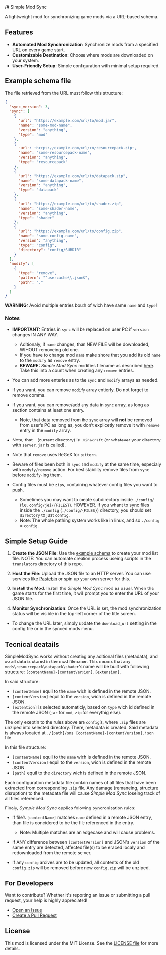 /# Simple Mod Sync

A lightweight mod for synchronizing game mods via a URL-based schema.

## Features

- **Automated Mod Synchronization**: Synchronize mods from a specified URL on every game start.
- **Customizable Destination**: Choose where mods are downloaded on your system.
- **User-Friendly Setup**: Simple configuration with minimal setup required.

## Example schema file

The file retrieved from the URL must follow this structure:

```json
{
  "sync_version": 3,
  "sync": [
    {
      "url": "https://example.com/url/to/mod.jar",
      "name": "some-mod-name",
      "version": "anything",
      "type": "mod"
    },
    {
      "url": "https://example.com/url/to/resourcepack.zip",
      "name": "some-resourcepack-name",
      "version": "anything",
      "type": "resourcepack"
    },
    {
      "url": "https://example.com/url/to/datapack.zip",
      "name": "some-datapack-name",
      "version": "anything",
      "type": "datapack"
    },
    {
      "url": "https://example.com/url/to/shader.zip",
      "name": "some-shader-name",
      "version": "anything",
      "type": "shader"
    },
    {
      "url": "https://example.com/url/to/config.zip",
      "name": "some-config-name",
      "version": "anything",
      "type": "config",
      "directory": "config/SUBDIR"
    }
  ],
  "modify": [
    {
      "type": "remove",
      "pattern": "^usercache\\.json$",
      "path": "."
    }
  ]
}
```

**WARNING:** Avoid multiple entries bouth of wich have same `name` and `type`! 

### Notes
- **IMPORTANT:** Entries in `sync` will be replaced on user PC if `version` changes IN ANY WAY.
    - Aditionaly, if `name` changes, than NEW FILE will be downloaded, WIHOUT removeing old one.
    - If you have to change mod `name` make shore that you add its old `name` to the `modify` as `remove` entry. 
    - **BEWARE:** *Simple Mod Sync* modifies filename as described [here](https://github.com/oxydien/simple-mod-sync?tab=readme-ov-file#tecnical-deatails). Take this into a count when creating any `remove` entries.

- You can add more enteries as to the `sync` and `modify` arrays as needed.

- If you want, you can remove `modify` array entierly. Do not forget to remove comma.

- If you want, you can remove/add any data in `sync` array, as long as section contains at least one entry. 
    - Note, that data removed from the `sync` array will **not** be removed from user’s PC as long as, you don’t explicetly remove it with `remove` entry in the `modify` array.

- Note, that `.` (current directory) is `.minecraft` (or whatever your directory with `server.jar` is called).

- Note that `remove` uses ReGeX for `pattern`.

- Beware of files been both in `sync` and `modify` at the same time, especialy with `modyfy/remove` action. For best stability remove files from `sync` before `modify`-ing them. 

- Config files must be `zip`s, containing whatever config files you want to push. 
    - Sometimes you may want to create subdirectory inside `./config/` (f.e. `config/jei/{FILES}`). HOWEVER. If you whant to sync files inside the `./config` (`./config/{FILES}`) directory, you should set `directory` to just `config`.
    - Note: The whole pathing system works like in linux, and so `./config` = `config`.

## Simple Setup Guide

1. **Create the JSON File**: Use the [example schema](#example-schema-file) to create your mod list file.
    NOTE: You can automate creation process useing scripts in the `translators` directory of this repo.
   
2. **Host the File**: Upload the JSON file to an HTTP server. You can use services like [Pastebin](https://pastebin.com) or spin up your own server for this.

3. **Install the Mod**: Install the _Simple Mod Sync_ mod as usual. When the game starts for the first time, it will prompt you to enter the URL of your JSON file.

4. **Monitor Synchronization**: Once the URL is set, the mod synchronization status will be visible in the top-left corner of the title screen.

- To change the URL later, simply update the `download_url` setting in the config file or in the synced mods menu.

## Tecnical deatails

SimpleModSync works without creating any aditional files (metadata), and so all data is stored in the mod filename.
This means that any `mods\resourcepack\datapack\shader`'s name will be built with following structure: `[contentName]-[contentVersion].[extension]`.


In said structure:
- `[contentName]` equil to the `name` wich is defined in the remote JSON. 
- `[contentVersion]` equil to the `version`, wich is defined in the remote JSON. 
- `[extention]` is selected automaticly, based on `type` wich id defined in the remote JSON (`jar` for `mod`, `zip` for everythig else).


The only exeptin to the rules above are `config`’s, where `.zip` files are unziped into selected directory. 
There, metadata is created. Said metadata is always located at `./[path]/sms_[contentName]-[contentVersion].json` file.

In this file structure:
- `[contentName]` equil to the `name` wich is defined in the remote JSON. 
- `[contentVersion]` equil to the `version`, wich is defined in the remote JSON. 
- `[path]` equil to the `directory` wich is defined in the remote JSON. 

Each configuration metadata file contain names of all files that have been extracted from corresponding `.zip` file. 
Any damage (remaneing, structure disruption) to the metadata file will cause *Simple Mod Sync* loseing track of all files referenced.


Finaly, *Symple Mod Sync* applies folowing syncronisation rules:

- If file’s `[contentName]` matches `name` defined in a remote JSON entry, than file is concidered to be the file referenced in the entry. 
    - Note: Multiple matches are an edgecase and will cause problems. 

- If ANY difference between `[contentVersion]` and JSON's `version` of the same entry are detected, affected file(s) to be eraced localy and redownloaded from the remote server. 

- If any `config` arcives are to be updated, all contents of the old `config.zip` will be removed before new `config.zip` will be unziped. 


## For Developers

Want to contribute? Whether it's reporting an issue or submitting a pull request, your help is highly appreciated!

- [Open an Issue](https://github.com/oxydien/simple-mod-sync/issues/new)
- [Create a Pull Request](https://github.com/oxydien/simple-mod-sync/pulls)

## License

This mod is licensed under the MIT License. See the [LICENSE file](./LICENSE) for more details.
